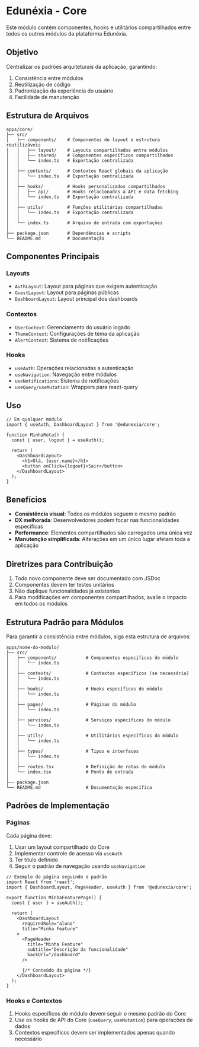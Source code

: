 # Edunéxia - Core

Este módulo contém componentes, hooks e utilitários compartilhados entre todos os outros módulos da plataforma Edunéxia.

## Objetivo

Centralizar os padrões arquiteturais da aplicação, garantindo:

1. Consistência entre módulos
2. Reutilização de código
3. Padronização da experiência do usuário
4. Facilidade de manutenção

## Estrutura de Arquivos

```
apps/core/
├── src/
│   ├── components/    # Componentes de layout e estrutura reutilizáveis
│   │   ├── layout/    # Layouts compartilhados entre módulos
│   │   ├── shared/    # Componentes específicos compartilhados
│   │   └── index.ts   # Exportação centralizada
│   │
│   ├── contexts/      # Contextos React globais da aplicação
│   │   └── index.ts   # Exportação centralizada
│   │
│   ├── hooks/         # Hooks personalizados compartilhados
│   │   ├── api/       # Hooks relacionados a API e data fetching
│   │   └── index.ts   # Exportação centralizada
│   │
│   ├── utils/         # Funções utilitárias compartilhadas
│   │   └── index.ts   # Exportação centralizada
│   │
│   └── index.ts       # Arquivo de entrada com exportações
│
├── package.json       # Dependências e scripts
└── README.md          # Documentação
```

## Componentes Principais

### Layouts

- `AuthLayout`: Layout para páginas que exigem autenticação
- `GuestLayout`: Layout para páginas públicas
- `DashboardLayout`: Layout principal dos dashboards

### Contextos

- `UserContext`: Gerenciamento do usuário logado
- `ThemeContext`: Configurações de tema da aplicação
- `AlertContext`: Sistema de notificações

### Hooks

- `useAuth`: Operações relacionadas a autenticação
- `useNavigation`: Navegação entre módulos
- `useNotifications`: Sistema de notificações
- `useQuery/useMutation`: Wrappers para react-query

## Uso

```tsx
// Em qualquer módulo
import { useAuth, DashboardLayout } from '@edunexia/core';

function MinhaRota() {
  const { user, logout } = useAuth();
  
  return (
    <DashboardLayout>
      <h1>Olá, {user.name}</h1>
      <button onClick={logout}>Sair</button>
    </DashboardLayout>
  );
}
```

## Benefícios

- **Consistência visual**: Todos os módulos seguem o mesmo padrão
- **DX melhorada**: Desenvolvedores podem focar nas funcionalidades específicas
- **Performance**: Elementos compartilhados são carregados uma única vez
- **Manutenção simplificada**: Alterações em um único lugar afetam toda a aplicação

## Diretrizes para Contribuição

1. Todo novo componente deve ser documentado com JSDoc
2. Componentes devem ter testes unitários
3. Não duplique funcionalidades já existentes
4. Para modificações em componentes compartilhados, avalie o impacto em todos os módulos

## Estrutura Padrão para Módulos

Para garantir a consistência entre módulos, siga esta estrutura de arquivos:

```
apps/nome-do-modulo/
├── src/
│   ├── components/           # Componentes específicos do módulo
│   │   └── index.ts         
│   │
│   ├── contexts/             # Contextos específicos (se necessário)
│   │   └── index.ts
│   │
│   ├── hooks/                # Hooks específicos do módulo
│   │   └── index.ts
│   │
│   ├── pages/                # Páginas do módulo
│   │   └── index.ts
│   │
│   ├── services/             # Serviços específicos do módulo
│   │   └── index.ts
│   │
│   ├── utils/                # Utilitários específicos do módulo
│   │   └── index.ts
│   │
│   ├── types/                # Tipos e interfaces
│   │   └── index.ts
│   │
│   ├── routes.tsx            # Definição de rotas do módulo
│   └── index.tsx             # Ponto de entrada
│
├── package.json
└── README.md                 # Documentação específica
```

## Padrões de Implementação

### Páginas

Cada página deve:

1. Usar um layout compartilhado do Core
2. Implementar controle de acesso via `useAuth`
3. Ter título definido
4. Seguir o padrão de navegação usando `useNavigation`

```tsx
// Exemplo de página seguindo o padrão
import React from 'react';
import { DashboardLayout, PageHeader, useAuth } from '@edunexia/core';

export function MinhaFeaturePage() {
  const { user } = useAuth();
  
  return (
    <DashboardLayout 
      requiredRole="aluno" 
      title="Minha Feature"
    >
      <PageHeader
        title="Minha Feature"
        subtitle="Descrição da funcionalidade"
        backUrl="/dashboard"
      />
      
      {/* Conteúdo da página */}
    </DashboardLayout>
  );
}
```

### Hooks e Contextos

1. Hooks específicos de módulo devem seguir o mesmo padrão do Core
2. Use os hooks de API do Core (`useQuery`, `useMutation`) para operações de dados
3. Contextos específicos devem ser implementados apenas quando necessário 